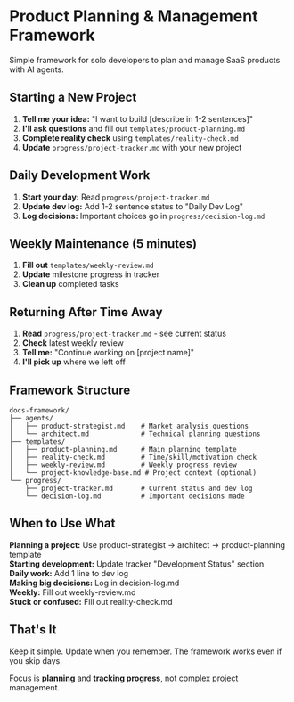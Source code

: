 # Product Planning & Management Framework

Simple framework for solo developers to plan and manage SaaS products with AI agents.

## Starting a New Project

1. **Tell me your idea:** "I want to build [describe in 1-2 sentences]"
2. **I'll ask questions** and fill out `templates/product-planning.md`
3. **Complete reality check** using `templates/reality-check.md`
4. **Update** `progress/project-tracker.md` with your new project

## Daily Development Work

1. **Start your day:** Read `progress/project-tracker.md` 
2. **Update dev log:** Add 1-2 sentence status to "Daily Dev Log"
3. **Log decisions:** Important choices go in `progress/decision-log.md`

## Weekly Maintenance (5 minutes)

1. **Fill out** `templates/weekly-review.md`
2. **Update** milestone progress in tracker
3. **Clean up** completed tasks

## Returning After Time Away

1. **Read** `progress/project-tracker.md` - see current status
2. **Check** latest weekly review 
3. **Tell me:** "Continue working on [project name]"
4. **I'll pick up** where we left off

## Framework Structure

```
docs-framework/
├── agents/
│   ├── product-strategist.md    # Market analysis questions
│   └── architect.md             # Technical planning questions
├── templates/
│   ├── product-planning.md      # Main planning template
│   ├── reality-check.md         # Time/skill/motivation check
│   ├── weekly-review.md         # Weekly progress review
│   └── project-knowledge-base.md # Project context (optional)
└── progress/
    ├── project-tracker.md       # Current status and dev log
    └── decision-log.md          # Important decisions made
```

## When to Use What

**Planning a project:** Use product-strategist → architect → product-planning template  
**Starting development:** Update tracker "Development Status" section  
**Daily work:** Add 1 line to dev log  
**Making big decisions:** Log in decision-log.md  
**Weekly:** Fill out weekly-review.md  
**Stuck or confused:** Fill out reality-check.md

## That's It

Keep it simple. Update when you remember. The framework works even if you skip days.

Focus is **planning** and **tracking progress**, not complex project management.